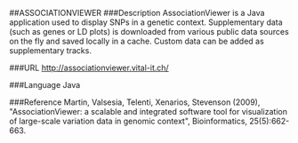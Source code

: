 ##ASSOCIATIONVIEWER
###Description
AssociationViewer is a Java application used to display SNPs in a genetic context. Supplementary data (such as genes or LD plots) is downloaded from various public data sources on the fly and saved locally in a cache. Custom data can be added as supplementary tracks.

###URL
http://associationviewer.vital-it.ch/

###Language
Java

###Reference
Martin, Valsesia, Telenti, Xenarios, Stevenson (2009), "AssociationViewer: a scalable and integrated software tool for visualization of large-scale variation data in genomic context", Bioinformatics, 25(5):662-663.


